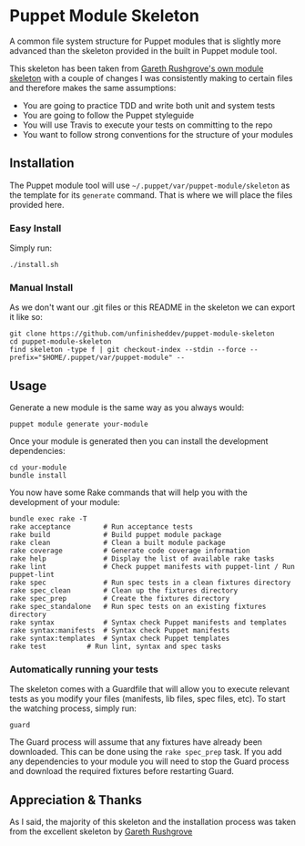 # Puppet Module Skeleton

A common file system structure for Puppet modules that is slightly more advanced than the skeleton provided in the built in Puppet module tool.

This skeleton has been taken from [Gareth Rushgrove's own module skeleton](https://github.com/garethr/puppet-module-skeleton) with a couple of changes I was consistently making to certain files and therefore makes the same assumptions:

* You are going to practice TDD and write both unit and system tests
* You are going to follow the Puppet styleguide
* You will use Travis to execute your tests on committing to the repo
* You want to follow strong conventions for the structure of your modules

## Installation

The Puppet module tool will use `~/.puppet/var/puppet-module/skeleton` as the template for its `generate` command. That is where we will place the files provided here.

### Easy Install

Simply run:

```
./install.sh
```

### Manual Install

As we don't want our .git files or this README in the skeleton we can export it like so:

```
git clone https://github.com/unfinisheddev/puppet-module-skeleton
cd puppet-module-skeleton
find skeleton -type f | git checkout-index --stdin --force --prefix="$HOME/.puppet/var/puppet-module" --
```

## Usage

Generate a new module is the same way as you always would:

```
puppet module generate your-module
```

Once your module is generated then you can install the development dependencies:

```
cd your-module
bundle install
```

You now have some Rake commands that will help you with the development of your module:

```
bundle exec rake -T
rake acceptance        # Run acceptance tests
rake build             # Build puppet module package
rake clean             # Clean a built module package
rake coverage          # Generate code coverage information
rake help              # Display the list of available rake tasks
rake lint              # Check puppet manifests with puppet-lint / Run puppet-lint
rake spec              # Run spec tests in a clean fixtures directory
rake spec_clean        # Clean up the fixtures directory
rake spec_prep         # Create the fixtures directory
rake spec_standalone   # Run spec tests on an existing fixtures directory
rake syntax            # Syntax check Puppet manifests and templates
rake syntax:manifests  # Syntax check Puppet manifests
rake syntax:templates  # Syntax check Puppet templates
rake test	       # Run lint, syntax and spec tasks
```

### Automatically running your tests

The skeleton comes with a Guardfile that will allow you to execute relevant tests as you modify your files (manifests, lib files, spec files, etc). To start the watching process, simply run:

```
guard
```

The Guard process will assume that any fixtures have already been downloaded. This can be done using the `rake spec_prep` task. If you add any dependencies to your module you will need to stop the Guard process and download the required fixtures before restarting Guard.

## Appreciation &amp; Thanks

As I said, the majority of this skeleton and the installation process was taken from the excellent skeleton by [Gareth Rushgrove](https://github.com/garethr/puppet-module-skeleton)
